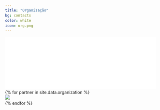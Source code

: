 ```yaml
---
title: "Organização"
bg: contacts
color: white
icon: org.png
---
```


<div class="row partners organization">
  <div class="col s12 partner full-width valign">
    <a href="http://cesium.di.uminho.pt/" target="blank"><img width="500px" src="img/org/cesium.png"/></a>
  </div>
</div>

<div class="row partners organization login-img">
{% for partner in site.data.organization %}
  <div class="col s12 partner {% if full-width %}full-width{% endif %} valign">
    <a href="{{ partner.site }}" target="blank"><img src="img/org/{{ partner.logo-image }}"/></a>
  </div>
{% endfor %}
</div>
